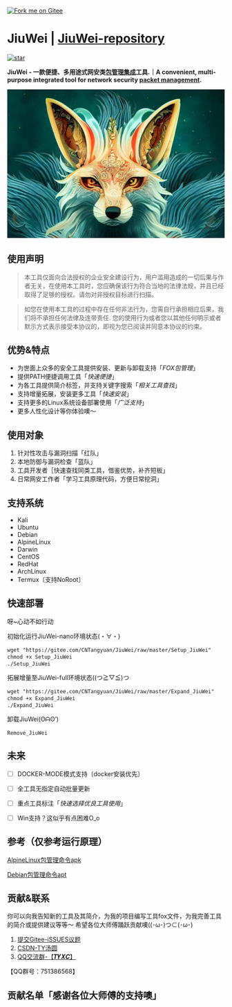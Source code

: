 [![Fork me on Gitee](https://gitee.com/CNTangyuan/JiuWei/widgets/widget_5.svg)](https://gitee.com/CNTangyuan/JiuWei)

# JiuWei | [JiuWei-repository](https://gitee.com/CNTangyuan/JiuWei-repository)

[![star](https://gitee.com/CNTangyuan/JiuWei/badge/star.svg?theme=dark)](https://gitee.com/CNTangyuan/JiuWei/stargazers)

**JiuWei - 一款便捷、多用途式网安类<u>包管理集成</u>工具.｜A convenient, multi-purpose integrated tool for network security <u>packet management</u>.**

![logo](img/logo.jpg)


## 使用声明

> 本工具仅面向合法授权的企业安全建设行为，用户滥用造成的一切后果与作者无关，在使用本工具时，您应确保该行为符合当地的法律法规，并且已经取得了足够的授权。请勿对非授权目标进行扫描。 

> 如您在使用本工具的过程中存在任何非法行为，您需自行承担相应后果，我们将不承担任何法律及连带责任. 您的使用行为或者您以其他任何明示或者默示方式表示接受本协议的，即视为您已阅读并同意本协议的约束。


## 优势&特点

- 为世面上众多的安全工具提供安装、更新与卸载支持「*FOX包管理*」
- 提供PATH便捷调用工具「*快速便捷*」
- 为各工具提供简介标签，并支持关键字搜索「*相关工具查找*」
- 支持增量拓展，安装更多工具「*快速安装*」
- 支持更多的Linux系统设备部署使用「*广泛支持*」
- 更多人性化设计等你体验噢～


## 使用对象

1. 针对性攻击与漏洞扫描「红队」
2. 本地防御与漏洞检查「蓝队」
3. 工具开发者［快速查找同类工具，借鉴优势，补齐短板」
4. 日常网安工作者「学习工具原理代码，方便日常挖洞」


## 支持系统

- Kali
- Ubuntu
- Debian
- AlpineLinux
- Darwin
- CentOS
- RedHat
- ArchLinux
- Termux〔支持NoRoot〕


## 快速部署

呀~心动不如行动

初始化运行JiuWei-nano环境状态(・∀・)

```
wget "https://gitee.com/CNTangyuan/JiuWei/raw/master/Setup_JiuWei"
chmod +x Setup_JiuWei
./Setup_JiuWei
```

拓展增量至JiuWei-full环境状态((つ≧▽≦)つ

```
wget "https://gitee.com/CNTangyuan/JiuWei/raw/master/Expand_JiuWei"
chmod +x Expand_JiuWei
./Expand_JiuWei
```

卸载JiuWei(ʘᗩʘ’)

```
Remove_JiuWei
```


## 未来

- [ ] DOCKER-MODE模式支持〔docker安装优先〕
- [ ] 全工具无指定自动批量更新
- [ ] 重点工具标注「*快速选择优良工具使用*」
- [ ] Win支持？这似乎有点困难O_o


## 参考（仅参考运行原理）

[AlpineLinux包管理命令apk](https://gitlab.alpinelinux.org/alpine/apk-tools)

[Debian包管理命令apt](https://salsa.debian.org/apt-team/apt)


## 贡献&联系

你可以向我告知新的工具及其简介，为我的项目编写工具fox文件，为我完善工具的简介或提供建议等等～
希望各位大师傅踊跃贡献噢((･ω･)つ⊂(･ω･)

1. [提交Gitee-iSSUES议题](https://gitee.com/CNTangyuan/JiuWei/issues)
2. [CSDN-TY汤圆](https://blog.csdn.net/qq_57851190)
3. [QQ交流群-【𝑻𝒀𝑿𝑪】](http://qm.qq.com/cgi-bin/qm/qr?_wv=1027&k=OVsNn-8iWP5HTTARzTNzfOcgCngXp3gH&authKey=03ZWzlYVvCH6Cpq2Pa7nIEqOFiXw2svp96C896bcZc4Rpg%2FTNk2c2F8asJ4U7tiK&noverify=0&group_code=751386568)

【QQ群号：751386568】


## 贡献名单「感谢各位大师傅的支持噢」


